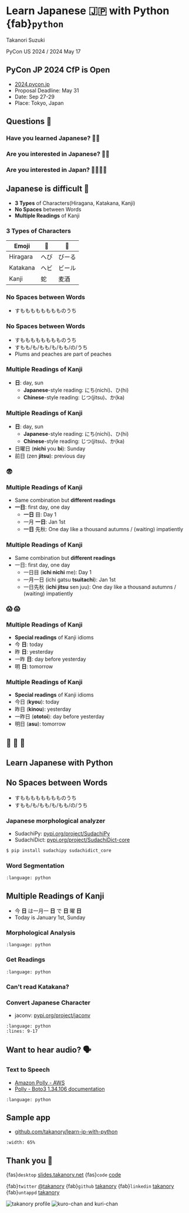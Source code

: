 # Learn **Japanese** 🇯🇵 with **Python {fab}`python`**

Takanori Suzuki

PyCon US 2024 / 2024 May 17

## PyCon JP 2024 **CfP** is Open

* [2024.pycon.jp](https://2024.pycon.jp/)
* Proposal Deadline: May 31
* Date: Sep 27-29
* Place: Tokyo, Japan

## Questions 🙋

### Have you **learned** Japanese? 🙋‍♂️

### Are you **interested** in Japanese? 🙋‍♀️

### Are you **interested** in Japan? 🙋‍♂️🙋‍♀️

## Japanese is **difficult** 🤔

* **3 Types** of Characters(Hiragana, Katakana, Kanji)
* **No Spaces** between Words
* **Multiple Readings** of Kanji

### **3 Types** of Characters

| Emoji | 🐍 | 🍺 |
| -- | -- | -- |
| Hiragara | へび | びーる |
| Katakana | ヘビ | ビール |
| Kanji |  蛇 | 麦酒 |

### **No Spaces** between Words

* すもももももももものうち

### **No Spaces** between Words

* すもももももももものうち
* すもも/も/もも/も/もも/の/うち
* Plums and peaches are part of peaches

### **Multiple Readings** of Kanji

* **日**: day, sun
  * **Japanese**-style reading: にち(nichi)、ひ(hi)
  * **Chinese**-style reading: じつ(jitsu)、か(ka)
  
### **Multiple Readings** of Kanji

* **日**: day, sun
  * **Japanese**-style reading: にち(nichi)、ひ(hi)
  * **Chinese**-style reading: じつ(jitsu)、か(ka)
* 日曜日 (**nichi** you **bi**): Sunday
* 前日 (zen **jitsu**): previous day

### 😨
  
### **Multiple Readings** of Kanji

* Same combination but **different readings**
* **一日**: first day, one day
  * **一日** 目: Day 1
  * 一月 **一日**: Jan 1st
  * **一日** 先秋: One day like a thousand autumns / (waiting) impatiently

### **Multiple Readings** of Kanji

* Same combination but **different readings**
* 一日: first day, one day
  * 一日目 (**ichi nichi** me): Day 1
  * 一月一日 (ichi gatsu **tsuitachi**): Jan 1st
  * 一日先秋 (**ichi jitsu** sen juu): One day like a thousand autumns / (waiting) impatiently

### 😱 😱
  
### **Multiple Readings** of Kanji

* **Special readings** of Kanji idioms
* 今 **日**: today
* 昨 **日**: yesterday
* 一昨 **日**: day before yesterday
* 明 **日**: tomorrow

### **Multiple Readings** of Kanji

* **Special readings** of Kanji idioms
* 今日 (**kyou**): today
* 昨日 (**kinou**): yesterday
* 一昨日 (**ototoi**): day before yesterday
* 明日 (**asu**): tomorrow

## 🤯 🤯 🤯

## Learn Japanese with **Python**

## **No Spaces** between Words

* すもももももももものうち
* すもも/も/もも/も/もも/の/うち

### Japanese morphological analyzer

* SudachiPy: [pypi.org/project/SudachiPy](https://pypi.org/project/SudachiPy/)
* SudachiDict: [pypi.org/project/SudachiDict-core](https://pypi.org/project/SudachiDict-core/)

```bash
$ pip install sudachipy sudachidict_core
```

### Word **Segmentation**

```{literalinclude} code/word_segmentation.py
:language: python
```

## **Multiple Readings** of Kanji

* 今 **日** は一月一 **日** で **日** 曜 **日**
* Today is January 1st, Sunday

### Morphological **Analysis**

```{literalinclude} code/analysis.py
:language: python
```

### Get **Readings**

```{literalinclude} code/readings.py
:language: python
```

### Can't read **Katakana**?

### **Convert** Japanese Character

* jaconv: [pypi.org/project/jaconv](https://pypi.org/project/jaconv)

```{literalinclude} code/convert.py
:language: python
:lines: 9-17
```

## Want to hear **audio**? 🗣️

### Text to **Speech**

* [Amazon Polly - AWS](https://aws.amazon.com/polly/)
* [Polly - Boto3 1.34.106 documentation](https://boto3.amazonaws.com/v1/documentation/api/latest/reference/services/polly.html)

```{literalinclude} code/polly.py
:language: python
```

## Sample app

* [github.com/takanory/learn-jp-with-python](https://github.com/takanory/learn-jp-with-python)

```{image} images/sample-app.png
:width: 65%
```

## Thank you 🙏

{fas}`desktop` [slides.takanory.net](https://slides.takanory.net/)
{fas}`code` [code](https://github.com/takanory/slides/tree/master/slides/20240517pyconus/code)

{fab}`twitter` [@takanory](https://twitter.com/takanory)
{fab}`github` [takanory](https://github.com/takanory/)
{fab}`linkedin` [takanory](https://www.linkedin.com/in/takanory/)
{fab}`untappd` [takanory](https://untappd.com/user/takanory/)

![takanory profile](/assets/images/sokidan-square.jpg)
![kuro-chan and kuri-chan](/assets/images/kurokuri.jpg)

